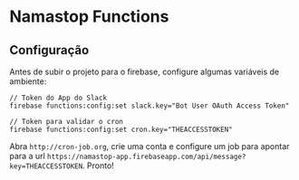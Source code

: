 # Namastop Functions

## Configuração

Antes de subir o projeto para o firebase, configure algumas variáveis de ambiente:

```
// Token do App do Slack
firebase functions:config:set slack.key="Bot User OAuth Access Token"

// Token para validar o cron
firebase functions:config:set cron.key="THEACCESSTOKEN"
```

Abra `http://cron-job.org`, crie uma conta e configure um job para apontar para a url `https://namastop-app.firebaseapp.com/api/message?key=THEACCESSTOKEN`. Pronto!

